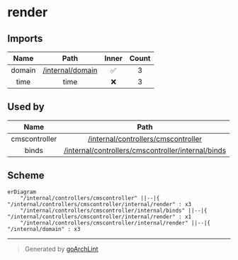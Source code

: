 # render

## Imports

|  Name  |                  Path                  | Inner | Count |
|:------:|:--------------------------------------:|:-----:|:-----:|
| domain | [/internal/domain](../../../domain.md) |  ✅   |   3   |
|  time  |                  time                  |  ❌   |   3   |

## Used by

|     Name      |                              Path                              |
|:-------------:|:--------------------------------------------------------------:|
| cmscontroller | [/internal/controllers/cmscontroller](../../cmscontroller.md)  |
|     binds     | [/internal/controllers/cmscontroller/internal/binds](binds.md) |

## Scheme

```mermaid
erDiagram
    "/internal/controllers/cmscontroller" ||--|{ "/internal/controllers/cmscontroller/internal/render" : x3
    "/internal/controllers/cmscontroller/internal/binds" ||--|{ "/internal/controllers/cmscontroller/internal/render" : x1
    "/internal/controllers/cmscontroller/internal/render" ||--|{ "/internal/domain" : x3
```

---

> Generated by [goArchLint](https://github.com/gbh007/goarchlint)
